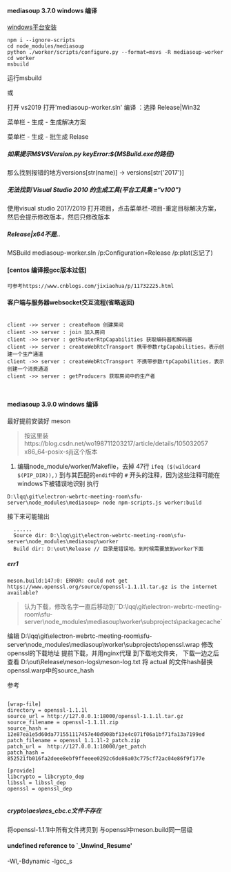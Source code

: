 #### mediasoup 3.7.0 windows 编译

 [windows平台安装](https://mediasoup.discourse.group/t/mediasoup-unable-to-install-in-windows/551/4)

    npm i --ignore-scripts
    cd node_modules/mediasoup
    python ./worker/scripts/configure.py --format=msvs -R mediasoup-worker
    cd worker
    msbuild

运行msbuild

或

打开 vs2019 打开'mediasoup-worker.sln' 编译 ：选择 Release|Win32 

菜单栏 - 生成 - 生成解决方案 

菜单栏 - 生成 - 批生成 Relase

##### 如果提示MSVSVersion.py keyError:${MSBuild.exe的路径}
那么找到报错的地方versions[str(name)] -> versions[str('2017')]

##### 无法找到 Visual Studio 2010 的生成工具(平台工具集 =“v100”) 
使用visual studio  2017/2019 打开项目，点击菜单栏-项目-重定目标解决方案，然后会提示修改版本，然后只修改版本

##### Release|x64不是..
MSBuild mediasoup-worker.sln /p:Configuration=Release /p:plat(忘记了)

#### [centos 编译报gcc版本过低]
    可参考https://www.cnblogs.com/jixiaohua/p/11732225.html

#### 客户端与服务器websocket交互流程(省略返回)

```sequence

client ->> server : createRoom 创建房间
client ->> server : join 加入房间
client ->> server : getRouterRtpCapabilities 获取编码器和解码器
client ->> server : createWebRtcTransport 携带参数rtpCapabilities，表示创建一个生产通道
client ->> server : createWebRtcTransport 不携带参数rtpCapabilities，表示创建一个消费通道
client ->> server : getProducers 获取房间中的生产者



```

####  mediasoup 3.9.0 windows 编译

最好提前安装好 meson

> 按这里装https://blog.csdn.net/wo198711203217/article/details/105032057   x86_64-posix-sjlj这个版本

1. 编辑node_module/worker/Makefile，去掉 47行 `ifeq ($(wildcard $(PIP_DIR)),)` 到与其匹配的`endif`中的 `#` 开头的注释，因为这些注释可能在windows下被错误地识别
执行
```
D:\lqq\git\electron-webrtc-meeting-room\sfu-server\node_modules\mediasoup> node npm-scripts.js worker:build
```
接下来可能输出
```
  ......
  Source dir: D:\lqq\git\electron-webrtc-meeting-room\sfu-server\node_modules\mediasoup\worker
  Build dir: D:\out\Release // 目录是错误地，到时候需要放到worker下面
```
##### err1 
```
meson.build:147:0: ERROR: could not get https://www.openssl.org/source/openssl-1.1.1l.tar.gz is the internet available?
```

> 认为下载，修改名字一直后移动到``D:\lqq\git\electron-webrtc-meeting-room\sfu-server\node_modules\mediasoup\worker\subprojects\packagecache`

编辑
D:\lqq\git\electron-webrtc-meeting-room\sfu-server\node_modules\mediasoup\worker\subprojects\openssl.wrap
修改openssl的下载地址
提前下载，并用nginx代理 到下载地文件夹，
 下载一边之后 查看 D:\out\Release\meson-logs\meson-log.txt 将 actual 的文件hash替换  openssl.warp中的source_hash

 

参考
 ```

[wrap-file]
directory = openssl-1.1.1l
source_url = http://127.0.0.1:18000/openssl-1.1.1l.tar.gz
source_filename = openssl-1.1.1l.zip
source_hash = 12e87ea1e5d60da771551117457e40d908bf13e4c071f06a1bf71fa13a7199ed
patch_filename = openssl_1.1.1l-2_patch.zip
patch_url =  http://127.0.0.1:18000/get_patch
patch_hash = 852521fb016fa2deee8ebf9ffeeee0292c6de86a03c775cf72ac04e86f9f177e

[provide]
libcrypto = libcrypto_dep
libssl = libssl_dep
openssl = openssl_dep


 ```

 ##### crypto\aes\aes_cbc.c文件不存在
 将openssl-1.1.1l中所有文件拷贝到 与openssl中meson.build同一层级

 #### undefined reference to `_Unwind_Resume'

  -Wl,-Bdynamic -lgcc_s  
